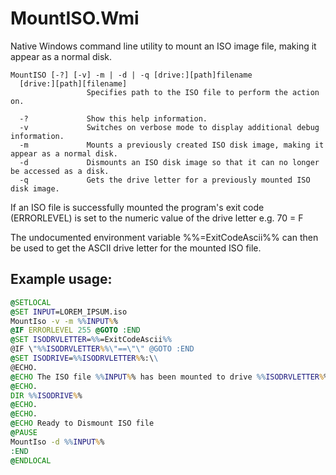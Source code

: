 # MountISO.Wmi
Native Windows command line utility to mount an ISO image file, making it appear as a normal disk.

```
MountISO [-?] [-v] -m | -d | -q [drive:][path]filename
  [drive:][path][filename]
                 Specifies path to the ISO file to perform the action on.

  -?             Show this help information.
  -v             Switches on verbose mode to display additional debug information.
  -m             Mounts a previously created ISO disk image, making it appear as a normal disk.
  -d             Dismounts an ISO disk image so that it can no longer be accessed as a disk.
  -q             Gets the drive letter for a previously mounted ISO disk image.
```

If an ISO file is successfully mounted the program's exit code (ERRORLEVEL) is set to the numeric value of the drive letter e.g. 70 = F

The undocumented environment variable %%=ExitCodeAscii%% can then be used to get the ASCII drive letter for the mounted ISO file.

## Example usage:
```bat
@SETLOCAL
@SET INPUT=LOREM_IPSUM.iso
MountIso -v -m %%INPUT%%
@IF ERRORLEVEL 255 @GOTO :END
@SET ISODRVLETTER=%%=ExitCodeAscii%%
@IF \"%%ISODRVLETTER%%\"==\"\" @GOTO :END
@SET ISODRIVE=%%ISODRVLETTER%%:\\
@ECHO.
@ECHO The ISO file %%INPUT%% has been mounted to drive %%ISODRVLETTER%%
@ECHO.
DIR %%ISODRIVE%%
@ECHO.
@ECHO.
@ECHO Ready to Dismount ISO file
@PAUSE
MountIso -d %%INPUT%%
:END
@ENDLOCAL
```
